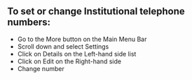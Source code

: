 ## **To set or change Institutional telephone numbers:**

- Go to the More button on the Main Menu Bar
- Scroll down and select Settings
- Click on Details on the Left-hand side list
- Click on Edit on the Right-hand side
- Change number

